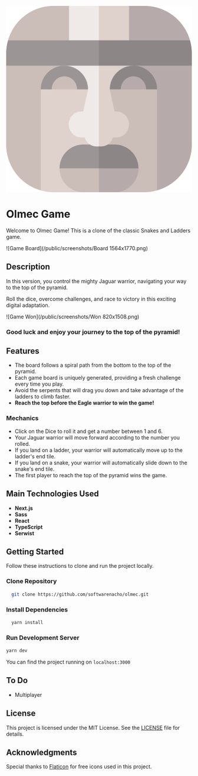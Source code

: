 ![Olmec](/public/icons/olmec.png)

# Olmec Game

Welcome to Olmec Game! This is a clone of the classic Snakes and Ladders game.

![Game Board](/public/screenshots/Board 1564x1770.png)

## Description

In this version, you control the mighty Jaguar warrior, navigating your way to the top of the pyramid.

Roll the dice, overcome challenges, and race to victory in this exciting digital adaptation.

![Game Won](/public/screenshots/Won 820x1508.png)

### Good luck and enjoy your journey to the top of the pyramid!

## Features

- The board follows a spiral path from the bottom to the top of the pyramid.
- Each game board is uniquely generated, providing a fresh challenge every time you play.
- Avoid the serpents that will drag you down and take advantage of the ladders to climb
  faster.
- **Reach the top before the Eagle warrior to win the game!**

### Mechanics

- Click on the Dice to roll it and get a number between 1 and 6.
- Your Jaguar warrior will move forward according to the number you rolled.
- If you land on a ladder, your warrior will automatically move up to the ladder's end tile.
- If you land on a snake, your warrior will automatically slide down to the snake's end tile.
- The first player to reach the top of the pyramid wins the game.

## Main Technologies Used

- **Next.js**
- **Sass**
- **React**
- **TypeScript**
- **Serwist**

## Getting Started

Follow these instructions to clone and run the project locally.

### Clone Repository

```bash
  git clone https://github.com/softwarenacho/olmec.git
```

### Install Dependencies

```bash
  yarn install
```

### Run Development Server

```bash
yarn dev
```

You can find the project running on `localhost:3000`

## To Do

- Multiplayer

## License

This project is licensed under the MIT License. See the [LICENSE](LICENSE) file for details.

## Acknowledgments

Special thanks to [Flaticon](https://www.flaticon.com/) for free icons used in this project.
